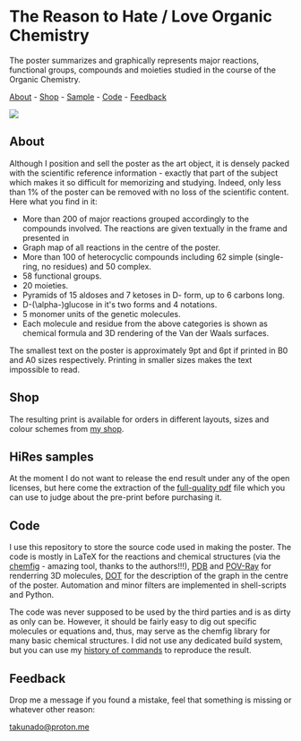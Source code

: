 # The Reason to Hate / Love Organic Chemistry

The poster summarizes and graphically represents major reactions, functional groups, compounds and moieties studied in the course of the Organic Chemistry.

[About](#About) - [Shop](#Shop) - [Sample](#hires-samples) - [Code](#Code) - [Feedback](#Feedback)


![](https://github.com/takunado/hloc/raw/main/sup/fly-1.png)

## About

Although I position and sell the poster as the art object, it is densely packed with the scientific reference information - exactly that part of the subject which makes it so difficult for memorizing and studying. Indeed, only less than 1% of the poster can be removed with no loss of the scientific content. Here what you find in it:
- More than 200 of major reactions grouped accordingly to the compounds involved. The reactions are given textually in the frame and presented in
- Graph map of all reactions in the centre of the poster.
- More than 100 of heterocyclic compounds including 62 simple (single-ring, no residues) and 50 complex.
- 58 functional groups.
- 20 moieties.
- Pyramids of 15 aldoses and 7 ketoses in D- form, up to 6 carbons long.
- D-(\alpha-)glucose in it's two forms and 4 notations.
- 5 monomer units of the genetic molecules.
- Each molecule and residue from the above categories is shown as chemical formula and 3D rendering of the Van der Waals surfaces.

The smallest text on the poster is approximately 9pt and 6pt if printed in B0 and A0 sizes respectively. Printing in smaller sizes makes the text impossible to read.

## Shop

The resulting print is available for orders in different layouts, sizes and colour schemes from [my shop](https://www.etsy.com/au/listing/958823997/the-reason-to-hate-love-organic).

## HiRes samples

At the moment I do not want to release the end result under any of the open licenses, but here come the extraction of the [full-quality pdf](https://github.com/takunado/hloc/raw/main/fly_rgb.pdf) file which you can use to judge about the pre-print  before purchasing it.

## Code

I use this repository to store the source code used in making the poster. The code is mostly in LaTeX for the reactions and chemical structures (via the [chemfig](https://ctan.org/pkg/chemfig) - amazing tool, thanks to the authors!!!), [PDB](https://en.wikipedia.org/wiki/Protein_Data_Bank_(file_format)) and [POV-Ray](https://www.povray.org/) for renderring 3D molecules, [DOT](https://en.wikipedia.org/wiki/DOT_(graph_description_language)) for the description of the graph in the centre of the poster. Automation and minor filters are implemented in shell-scripts and Python.

The code was never supposed to be used by the third parties and is as dirty as only can be. However, it should be fairly easy to dig out specific molecules or equations and, thus, may serve as the chemfig library for many basic chemical structures. I did not use any dedicated build system, but you can use my [history of commands](https://github.com/takunado/hloc/blob/main/.bash_history_pwd) to reproduce the result.

## Feedback

Drop me a message if you found a mistake, feel that something is missing or whatever other reason:

[takunado@proton.me](mailto:takunado@proton.me)



